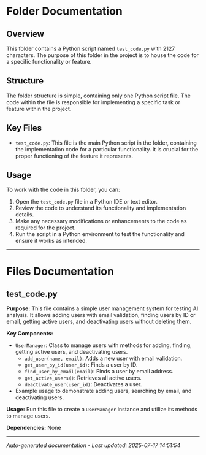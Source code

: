 # Folder Documentation

## Overview
This folder contains a Python script named `test_code.py` with 2127 characters. The purpose of this folder in the project is to house the code for a specific functionality or feature.

## Structure
The folder structure is simple, containing only one Python script file. The code within the file is responsible for implementing a specific task or feature within the project.

## Key Files
- `test_code.py`: This file is the main Python script in the folder, containing the implementation code for a particular functionality. It is crucial for the proper functioning of the feature it represents.

## Usage
To work with the code in this folder, you can:
1. Open the `test_code.py` file in a Python IDE or text editor.
2. Review the code to understand its functionality and implementation details.
3. Make any necessary modifications or enhancements to the code as required for the project.
4. Run the script in a Python environment to test the functionality and ensure it works as intended.

---

# Files Documentation

## test_code.py

**Purpose:** This file contains a simple user management system for testing AI analysis. It allows adding users with email validation, finding users by ID or email, getting active users, and deactivating users without deleting them.

**Key Components:**
- `UserManager`: Class to manage users with methods for adding, finding, getting active users, and deactivating users.
  - `add_user(name, email)`: Adds a new user with email validation.
  - `get_user_by_id(user_id)`: Finds a user by ID.
  - `find_user_by_email(email)`: Finds a user by email address.
  - `get_active_users()`: Retrieves all active users.
  - `deactivate_user(user_id)`: Deactivates a user.
- Example usage to demonstrate adding users, searching by email, and deactivating users.

**Usage:** Run this file to create a `UserManager` instance and utilize its methods to manage users.

**Dependencies:** None

---
*Auto-generated documentation - Last updated: 2025-07-17 14:51:54*
